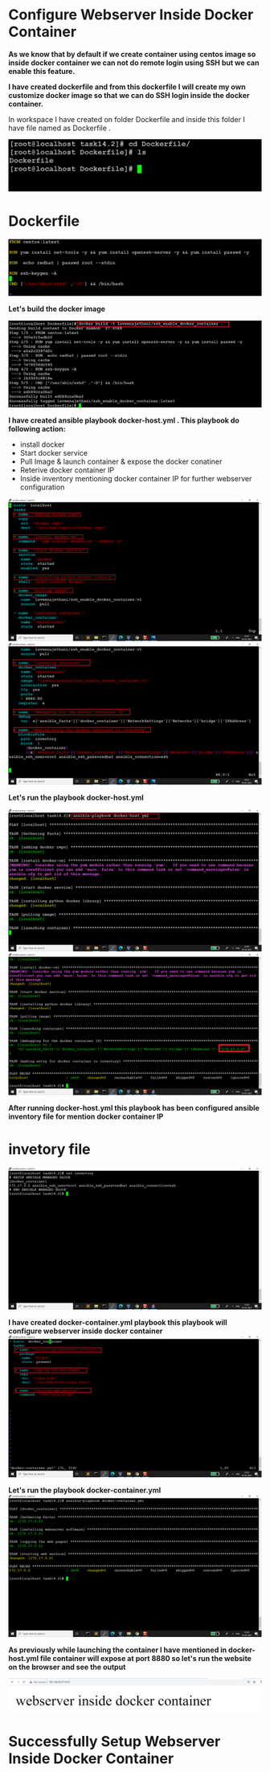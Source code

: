 # Configure Webserver Inside Docker Container

**As we know that by default if we create container using centos image so inside docker container we can not do remote login using SSH but we can enable this feature.**

**I have created dockerfile and from this dockerfile I will create my own customize docker image so that we can do SSH login inside the docker container.**

In workspace I have created on folder Dockerfile and inside this folder I have file named as Dockerfile .

<img src="Screenshots/file structure.PNG" >

# Dockerfile 

<img src="Screenshots/dockerfile.PNG" >

**Let's build the docker image**

<img src="Screenshots/dockerfile_build.png" >

**I have created ansible playbook docker-host.yml . This playbook do following action:**
- install docker 
- Start docker service 
- Pull Image & launch container & expose the docker conatiner 
- Reterive docker container IP 
- Inside inventory mentioning docker container IP for further webserver configuration

<img src="Screenshots/docker-host_1.png" >

<img src="Screenshots/docker-host_2.png" >

**Let's run the playbook docker-host.yml**

<img src="Screenshots/docker-host_playrun_1.png" >
<img src="Screenshots/docker-host_playrun_2.png" >

**After running docker-host.yml this playbook has been configured ansible inventory file for mention docker container IP**

# invetory file

<img src="Screenshots/inventory.png" >

**I have created docker-container.yml playbook this playbook will configure webserver inside docker container**
<img src="Screenshots/docker-container.png" >

**Let's run the playbook docker-container.yml**
<img src="Screenshots/docker-container_playrun.png" >

**As previously while launching the container I have mentioned in docker-host.yml file container will expose at port 8880 so let's run the website on the browser and see the output**

<img src="Screenshots/website.PNG" >

# Successfully Setup Webserver Inside Docker Container
